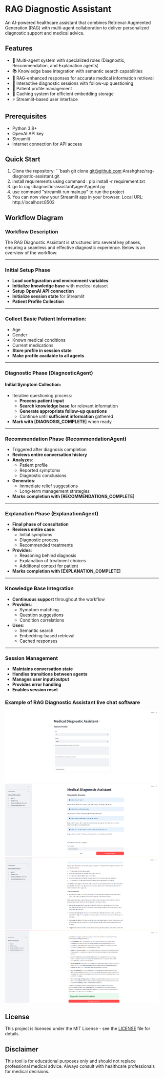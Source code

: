 # RAG Diagnostic Assistant

An AI-powered healthcare assistant that combines Retrieval-Augmented Generation (RAG) with multi-agent collaboration to deliver personalized diagnostic support and medical advice.

## Features

- 🤖 Multi-agent system with specialized roles (Diagnostic, Recommendation, and Explanation agents)
- 📚 Knowledge base integration with semantic search capabilities
- 🔄 RAG-enhanced responses for accurate medical information retrieval
- 🎯 Interactive diagnostic sessions with follow-up questioning
- 👤 Patient profile management
- 💾 Caching system for efficient embedding storage
- ⚡ Streamlit-based user interface

## Prerequisites

- Python 3.8+
- OpenAI API key
- Streamlit
- Internet connection for API access

## Quick Start

1. Clone the repository: ```bash git clone git@github.com:Arashghsz/rag-diagnostic-assistant.git
2. install requirements using command : pip install -r requirement.txt
2. go to rag-diagnostic-assistant\agent\agent.py
3. use command "streamlit run main.py" to run the project
4. You can now view your Streamlit app in your browser. Local URL: http://localhost:8502

## Workflow Diagram

### Workflow Description

The RAG Diagnostic Assistant is structured into several key phases, ensuring a seamless and effective diagnostic experience. Below is an overview of the workflow:

---

### Initial Setup Phase

- **Load configuration and environment variables**
- **Initialize knowledge base** with medical dataset
- **Setup OpenAI API connection**
- **Initialize session state** for Streamlit
- **Patient Profile Collection**

---

### Collect Basic Patient Information:

- Age  
- Gender  
- Known medical conditions  
- Current medications  
- **Store profile in session state**  
- **Make profile available to all agents**

---

### Diagnostic Phase (DiagnosticAgent)

#### Initial Symptom Collection:

- Iterative questioning process:
  - **Process patient input**
  - **Search knowledge base** for relevant information
  - **Generate appropriate follow-up questions**
  - Continue until **sufficient information** gathered  
- **Mark with [DIAGNOSIS_COMPLETE]** when ready

---

### Recommendation Phase (RecommendationAgent)

- Triggered after diagnosis completion  
- **Reviews entire conversation history**  
- **Analyzes**: 
  - Patient profile  
  - Reported symptoms  
  - Diagnostic conclusions  
- **Generates**: 
  - Immediate relief suggestions  
  - Long-term management strategies  
- **Marks completion with [RECOMMENDATIONS_COMPLETE]**

---

### Explanation Phase (ExplanationAgent)

- **Final phase of consultation**  
- **Reviews entire case**: 
  - Initial symptoms  
  - Diagnostic process  
  - Recommended treatments  
- **Provides**:
  - Reasoning behind diagnosis  
  - Explanation of treatment choices  
  - Additional context for patient  
- **Marks completion with [EXPLANATION_COMPLETE]**

---

### Knowledge Base Integration

- **Continuous support** throughout the workflow  
- **Provides**:
  - Symptom matching  
  - Question suggestions  
  - Condition correlations  
- **Uses**:
  - Semantic search  
  - Embedding-based retrieval  
  - Cached responses  

---

### Session Management

- **Maintains conversation state**  
- **Handles transitions between agents**  
- **Manages user input/output**  
- **Provides error handling**  
- **Enables session reset**

### Example of RAG Diagnostic Assistant live chat software
![RAG Diagnostic Assistant Workflow](output/collecting%20user%20profile.png)
![RAG Diagnostic Assistant Workflow](output/live%20chat%20with%20diagnostic%20agent.png)
![RAG Diagnostic Assistant Workflow](output/getting%20response%20from%20RecommendationAgent.png)
![RAG Diagnostic Assistant Workflow](output/getting%20response%20from%20ExplanationAgent.png)

## License

This project is licensed under the MIT License - see the [LICENSE](LICENSE) file for details.

## Disclaimer

This tool is for educational purposes only and should not replace professional medical advice. Always consult with healthcare professionals for medical decisions.